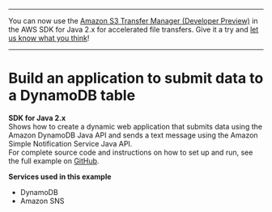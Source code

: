 --------

You can now use the [Amazon S3 Transfer Manager \(Developer Preview\)](https://bit.ly/2WQebiP) in the AWS SDK for Java 2\.x for accelerated file transfers\. Give it a try and [let us know what you think](https://bit.ly/3zT1YYM)\!

--------

# Build an application to submit data to a DynamoDB table<a name="cross_SubmitDataApp_java_topic"></a>

**SDK for Java 2\.x**  
 Shows how to create a dynamic web application that submits data using the Amazon DynamoDB Java API and sends a text message using the Amazon Simple Notification Service Java API\.   
 For complete source code and instructions on how to set up and run, see the full example on [GitHub](https://github.com/awsdocs/aws-doc-sdk-examples/tree/main/javav2/usecases/creating_first_project)\.   

**Services used in this example**
+ DynamoDB
+ Amazon SNS